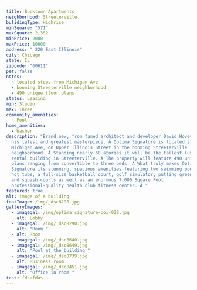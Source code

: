 ```yaml
---
title: Bucktown Apartments
neighborhood: Streeterville
bulidingType: Highrise
minSquare: "571"
maxSquare: 2,352
minPrice: 2000
maxPrice: 10000
address: " 220 East Illinois"
city: Chicago
state: IL
zipcode: "60611"
pet: false
notes:
  - located steps from Michigan Ave
  - booming Streeterville neighborhood
  - 490 unique floor plans
status: Leasing
min: Studio
max: Three
community_amenities:
  - Pool
home_amenities:
  - Washer
description: "Brand new, from famed architect and developer David Hovey, comes
  his latest and greatest masterpiece. Â Optima Signature is located steps from
  Michigan Ave, on Upper Illinois Street in the booming Streeterville
  neighborhood. Â Standing nearly 60 stories it will be the tallest luxury
  rental building in Streeterville. Â The property will feature 490 unique floor
  plans ranging from convertible to three beds. Â What truly makes Optima
  Signature its stunning, spacious amenities featuring two swimming pools, three
  hot tubs, a full-size basketball court, golf simulator, putting green, bocce,
  and squash courts as well as an enormous 7,000 Square Foot
  professional-quality health club fitness center. Â "
featured: true
alt: image of a building
featImage: /img/_dsc8290.jpg
galleryImages:
  - imagegal: /img/optima_signature-poi-028.jpg
    alt: Lobby
  - imagegal: /img/_dsc8290.jpg
    alt: "Room "
  - alt: Room
    imagegal: /img/_dsc8640.jpg
  - imagegal: /img/_dsc8649.jpg
    alt: "Pool at the building "
  - imagegal: /img/_dsc8739.jpg
    alt: Business room
  - imagegal: /img/_dsc8451.jpg
    alt: "Office in room "
test: fdsafdas
---
```

